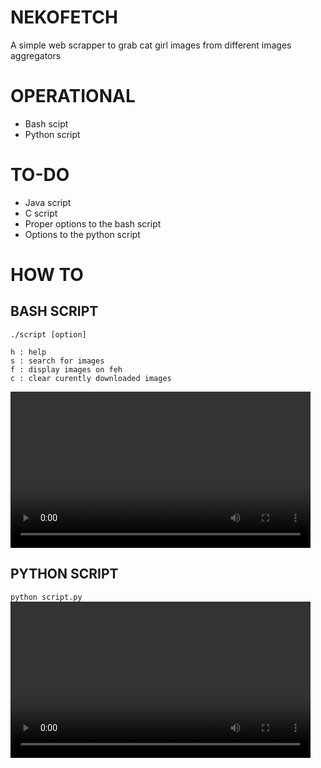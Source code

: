 # NEKOFETCH
A simple web scrapper to grab cat girl images from different images aggregators

# OPERATIONAL
- Bash scipt
- Python script

# TO-DO
- Java script
- C script
- Proper options to the bash script
- Options to the python script

# HOW TO
## BASH SCRIPT
`./script [option]`
```
h : help
s : search for images
f : display images on feh
c : clear curently downloaded images
```
<video source="bashdemo.mp4" width="480" height="250" controls></video>

## PYTHON SCRIPT
`python script.py`
<video source="pythondemo.mp4" width="480" height="250" controls></video>
